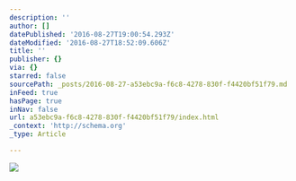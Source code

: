```yaml
---
description: ''
author: []
datePublished: '2016-08-27T19:00:54.293Z'
dateModified: '2016-08-27T18:52:09.606Z'
title: ''
publisher: {}
via: {}
starred: false
sourcePath: _posts/2016-08-27-a53ebc9a-f6c8-4278-830f-f4420bf51f79.md
inFeed: true
hasPage: true
inNav: false
url: a53ebc9a-f6c8-4278-830f-f4420bf51f79/index.html
_context: 'http://schema.org'
_type: Article

---
```

![](https://the-grid-user-content.s3-us-west-2.amazonaws.com/51a54e9d-ba74-4fd0-9804-ab4bda2942a0.jpg)